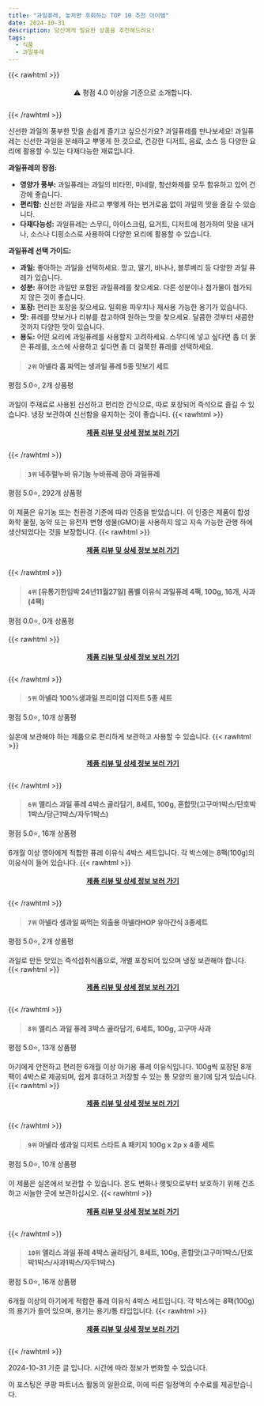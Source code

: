 ```yaml
---
title: "과일퓨레, 놓치면 후회하는 TOP 10 추천 아이템"
date: 2024-10-31
description: 당신에게 필요한 상품을 추천해드려요!
tags:
  - 식품
  - 과일퓨레
---
```

{{< rawhtml >}}<div class="toc" style="text-align: center; height: 50px; line-height: 2;">  <p>⚠️ 평점 4.0 이상을 기준으로 소개합니다.<br></p></div> {{< /rawhtml >}}

신선한 과일의 풍부한 맛을 손쉽게 즐기고 싶으신가요? 과일퓨레를 만나보세요! 과일퓨레는 신선한 과일을 분쇄하고 뿌옇게 한 것으로, 건강한 디저트, 음료, 소스 등 다양한 요리에 활용할 수 있는 다재다능한 재료입니다.

**과일퓨레의 장점:**

* **영양가 풍부:** 과일퓨레는 과일의 비타민, 미네랄, 항산화제를 모두 함유하고 있어 건강에 좋습니다.
* **편리함:** 신선한 과일을 자르고 뿌옇게 하는 번거로움 없이 과일의 맛을 즐길 수 있습니다.
* **다재다능성:** 과일퓨레는 스무디, 아이스크림, 요거트, 디저트에 첨가하여 맛을 내거나, 소스나 디핑소스로 사용하여 다양한 요리에 활용할 수 있습니다.

**과일퓨레 선택 가이드:**

* **과일:** 좋아하는 과일을 선택하세요. 망고, 딸기, 바나나, 블루베리 등 다양한 과일 퓨레가 있습니다.
* **성분:** 퓨어한 과일만 포함된 과일퓨레를 찾으세요. 다른 성분이나 첨가물이 첨가되지 않은 것이 좋습니다.
* **포장:** 편리한 포장을 찾으세요. 일회용 파우치나 재사용 가능한 용기가 있습니다.
* **맛:** 퓨레를 맛보거나 리뷰를 참고하여 원하는 맛을 찾으세요. 달콤한 것부터 새콤한 것까지 다양한 맛이 있습니다.
* **용도:** 어떤 요리에 과일퓨레를 사용할지 고려하세요. 스무디에 넣고 싶다면 좀 더 묽은 퓨레를, 소스에 사용하고 싶다면 좀 더 걸쭉한 퓨레를 선택하세요.


>#### `2위` 아넬라 홉 짜먹는 생과일 퓨레 5종 맛보기 세트
평점 5.0⭐, 2개 상품평

과일이 주재료로 사용된 신선하고 편리한 간식으로, 따로 포장되어 즉석으로 즐길 수 있습니다. 냉장 보관하여 신선함을 유지하는 것이 좋습니다.
{{< rawhtml >}}<div class="toc" style="text-align: center; height: 50px; line-height: 2;"><p><b><a href="https://link.coupang.com/re/AFFSDP?lptag=AF5033054&pageKey=6247397072&itemId=12644317622&vendorItemId=79911809962&traceid=V0-153-c8246341d6289dfa&requestid=20241031135212371113385433&token=31850C%7CMIXED">제품 리뷰 및 상세 정보 보러 가기</a></b><br></p> </div>{{< /rawhtml >}}

>#### `3위` 네추럴누바 유기농 누바퓨레 끙아 과일퓨레
평점 5.0⭐, 292개 상품평

이 제품은 유기농 또는 친환경 기준에 따라 인증을 받았습니다. 이 인증은 제품이 합성 화학 물질, 농약 또는 유전자 변형 생물(GMO)을 사용하지 않고 지속 가능한 관행 하에 생산되었다는 것을 보장합니다.
{{< rawhtml >}}<div class="toc" style="text-align: center; height: 50px; line-height: 2;"><p><b><a href="https://link.coupang.com/re/AFFSDP?lptag=AF5033054&pageKey=6306521267&itemId=13066680401&vendorItemId=80329051742&traceid=V0-153-41c0bee8a9d8172c&requestid=20241031135212371113385433&token=31850C%7CMIXED">제품 리뷰 및 상세 정보 보러 가기</a></b><br></p> </div>{{< /rawhtml >}}

>#### `4위` [유통기한임박 24년11월27일] 폼벨 이유식 과일퓨레 4팩, 100g, 16개, 사과(4팩)
평점 0.0⭐, 0개 상품평


{{< rawhtml >}}<div class="toc" style="text-align: center; height: 50px; line-height: 2;"><p><b><a href="https://link.coupang.com/re/AFFSDP?lptag=AF5033054&pageKey=8416963888&itemId=24341340126&vendorItemId=91356587311&traceid=V0-153-6db3609db11ce312&clickBeacon=e483f170-9743-11ef-bb88-f2c99fa8f24f%7E3&requestid=20241031135212371113385433&token=31850C%7CMIXED">제품 리뷰 및 상세 정보 보러 가기</a></b><br></p> </div>{{< /rawhtml >}}

>#### `5위` 아넬라 100%생과일 프리미엄 디저트 5종 세트
평점 5.0⭐, 10개 상품평

실온에 보관해야 하는 제품으로 편리하게 보관하고 사용할 수 있습니다.
{{< rawhtml >}}<div class="toc" style="text-align: center; height: 50px; line-height: 2;"><p><b><a href="https://link.coupang.com/re/AFFSDP?lptag=AF5033054&pageKey=5565007&itemId=86250275&vendorItemId=3037284801&traceid=V0-153-a12f5eb2932694e6&requestid=20241031135212371113385433&token=31850C%7CMIXED">제품 리뷰 및 상세 정보 보러 가기</a></b><br></p> </div>{{< /rawhtml >}}

>#### `6위` 앨리스 과일 퓨레 4박스 골라담기, 8세트, 100g, 혼합맛(고구마1박스/단호박1박스/당근1박스/자두1박스)
평점 5.0⭐, 16개 상품평

6개월 이상 영아에게 적합한 퓨레 이유식 4박스 세트입니다. 각 박스에는 8팩(100g)의 이유식이 들어 있습니다.
{{< rawhtml >}}<div class="toc" style="text-align: center; height: 50px; line-height: 2;"><p><b><a href="https://link.coupang.com/re/AFFSDP?lptag=AF5033054&pageKey=8342962144&itemId=20473567209&vendorItemId=87552766277&traceid=V0-153-c3009d16d456ce3d&clickBeacon=e483f170-9743-11ef-8d0a-b6f440eddc70%7E3&requestid=20241031135212371113385433&token=31850C%7CMIXED">제품 리뷰 및 상세 정보 보러 가기</a></b><br></p> </div>{{< /rawhtml >}}

>#### `7위` 아넬라 생과일 짜먹는 외출용 아넬라HOP 유아간식 3종세트
평점 5.0⭐, 2개 상품평

과일로 만든 맛있는 즉석섭취식품으로, 개별 포장되어 있으며 냉장 보관해야 합니다.
{{< rawhtml >}}<div class="toc" style="text-align: center; height: 50px; line-height: 2;"><p><b><a href="https://link.coupang.com/re/AFFSDP?lptag=AF5033054&pageKey=6247397072&itemId=3205541102&vendorItemId=71192902371&traceid=V0-153-c8246341d6289dfa&requestid=20241031135212371113385433&token=31850C%7CMIXED">제품 리뷰 및 상세 정보 보러 가기</a></b><br></p> </div>{{< /rawhtml >}}

>#### `8위` 앨리스 과일 퓨레 3박스 골라담기, 6세트, 100g, 고구마 사과
평점 5.0⭐, 13개 상품평

아기에게 안전하고 편리한 6개월 이상 아기용 퓨레 이유식입니다. 100g씩 포장된 8개 팩이 4박스로 제공되며, 쉽게 휴대하고 저장할 수 있는 통 모양의 용기에 담겨 있습니다.
{{< rawhtml >}}<div class="toc" style="text-align: center; height: 50px; line-height: 2;"><p><b><a href="https://link.coupang.com/re/AFFSDP?lptag=AF5033054&pageKey=8292111932&itemId=21802270077&vendorItemId=88850827739&traceid=V0-153-005c0e0a552b6685&clickBeacon=e483f170-9743-11ef-8096-473cc6d829d2%7E3&requestid=20241031135212371113385433&token=31850C%7CMIXED">제품 리뷰 및 상세 정보 보러 가기</a></b><br></p> </div>{{< /rawhtml >}}

>#### `9위` 아넬라 생과일 디저트 스타트 A 패키지 100g x 2p x 4종 세트
평점 5.0⭐, 10개 상품평

이 제품은 실온에서 보관할 수 있습니다. 온도 변화나 햇빛으로부터 보호하기 위해 건조하고 서늘한 곳에 보관하십시오.
{{< rawhtml >}}<div class="toc" style="text-align: center; height: 50px; line-height: 2;"><p><b><a href="https://link.coupang.com/re/AFFSDP?lptag=AF5033054&pageKey=5565007&itemId=3056914052&vendorItemId=71044905538&traceid=V0-153-a12f5eb2932694e6&requestid=20241031135212371113385433&token=31850C%7CMIXED">제품 리뷰 및 상세 정보 보러 가기</a></b><br></p> </div>{{< /rawhtml >}}

>#### `10위` 앨리스 과일 퓨레 4박스 골라담기, 8세트, 100g, 혼합맛(고구마1박스/단호박1박스/사과1박스/자두1박스)
평점 5.0⭐, 16개 상품평

6개월 이상의 아기에게 적합한 퓨레 이유식 4박스 세트입니다. 각 박스에는 8팩(100g)의 용기가 들어 있으며, 용기는 용기/통 타입입니다.
{{< rawhtml >}}<div class="toc" style="text-align: center; height: 50px; line-height: 2;"><p><b><a href="https://link.coupang.com/re/AFFSDP?lptag=AF5033054&pageKey=8342962144&itemId=20473567248&vendorItemId=87552766324&traceid=V0-153-c3009d16d456ce3d&clickBeacon=e483f170-9743-11ef-b392-3b7ad3bfafff%7E3&requestid=20241031135212371113385433&token=31850C%7CMIXED">제품 리뷰 및 상세 정보 보러 가기</a></b><br></p> </div>{{< /rawhtml >}}


2024-10-31 기준 글 입니다.
시간에 따라 정보가 변화할 수 있습니다.

이 포스팅은 쿠팡 파트너스 활동의 일환으로, 이에 따른 일정액의 수수료를 제공받습니다.